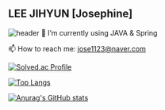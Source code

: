 ## LEE JIHYUN [Josephine]
![header](https://capsule-render.vercel.app/api?type=soft&color=auto&height=200&section=header&text=welcome%20ceojosephinelee&fontSize=80)
🌱 I’m currently using JAVA & Spring

📫 How to reach me: jose1123@naver.com

[![Solved.ac Profile](http://mazassumnida.wtf/api/v2/generate_badge?boj=jihyun_lee)](https://solved.ac/jihyun_lee/)

[![Top Langs](https://github-readme-stats.vercel.app/api/top-langs/?username=ceojosephinelee)](https://github.com/anuraghazra/github-readme-stats)

[![Anurag's GitHub stats](https://github-readme-stats.vercel.app/api?username=ceojosephinelee)](https://github.com/anuraghazra/github-readme-stats)
